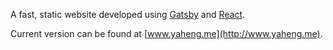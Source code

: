 A fast, static website developed using [Gatsby](https://www.gatsbyjs.org/) and [React](https://facebook.github.io/react/).

Current version can be found at [www.yaheng.me](http://www.yaheng.me).

